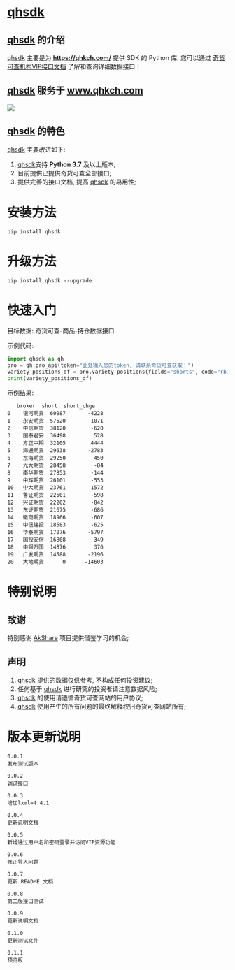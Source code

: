 # [qhsdk](https://pypi.org/project/qhsdk/)

## [qhsdk](https://pypi.org/project/qhsdk/) 的介绍

[qhsdk](https://pypi.org/project/qhsdk/) 主要是为 **https://qhkch.com/** 提供 SDK 的 Python 库, 您可以通过 [奇货可查机构VIP接口文档](https://www.showdoc.cc/qhkchapi?page_id=3878436763477725) 了解和查询详细数据接口！

## [qhsdk](https://pypi.org/project/qhsdk/) 服务于 **www.qhkch.com**

<img src="https://static.qhkch.com/dist//style/res/logo.png" align = center/>

## [qhsdk](https://pypi.org/project/qhsdk/) 的特色

[qhsdk](https://pypi.org/project/qhsdk/) 主要改进如下:

1. [qhsdk](https://pypi.org/project/qhsdk/)支持 **Python 3.7** 及以上版本;
2. 目前提供已提供奇货可查全部接口;
3. 提供完善的接口文档, 提高 [qhsdk](https://pypi.org/project/qhsdk/) 的易用性;

# 安装方法

```
pip install qhsdk
```

# 升级方法

```
pip install qhsdk --upgrade
```

# 快速入门

目标数据: 奇货可查-商品-持仓数据接口

示例代码:

```python
import qhsdk as qh
pro = qh.pro_api(token="此处输入您的token, 请联系奇货可查获取！")
variety_positions_df = pro.variety_positions(fields="shorts", code="rb1810", date="2018-08-08")
print(variety_positions_df)
```

示例结果:

```
   broker  short  short_chge
0    银河期货  60987       -4228
1    永安期货  57520       -1071
2    中信期货  38120        -620
3    国泰君安  36498         528
4    方正中期  32105        4444
5    海通期货  29638       -2783
6    东海期货  29250         450
7    光大期货  28458         -84
8    南华期货  27853        -144
9    中辉期货  26101        -553
10   中大期货  23761        1572
11   鲁证期货  22501        -598
12   兴证期货  22262        -842
13   东证期货  21675        -686
14   徽商期货  18966        -607
15   中信建投  18583        -625
16   华泰期货  17076       -5797
17   国投安信  16808         349
18   申银万国  14876         376
19   广发期货  14588       -2196
20   大地期货      0      -14603
```

# 特别说明

## 致谢

特别感谢 [AkShare](https://github.com/jindaxiang/akshare) 项目提供借鉴学习的机会;

## 声明

1. [qhsdk](https://pypi.org/project/qhsdk) 提供的数据仅供参考, 不构成任何投资建议;
2. 任何基于 [qhsdk](https://pypi.org/project/qhsdk) 进行研究的投资者请注意数据风险;
3. [qhsdk](https://pypi.org/project/qhsdk) 的使用请遵循奇货可查网站的用户协议;
4. [qhsdk](https://pypi.org/project/qhsdk) 使用产生的所有问题的最终解释权归奇货可查网站所有;

# 版本更新说明
```
0.0.1
发布测试版本

0.0.2
调试接口

0.0.3
增加lxml=4.4.1

0.0.4
更新说明文档

0.0.5
新增通过用户名和密码登录并访问VIP资源功能

0.0.6
修正导入问题

0.0.7
更新 README 文档

0.0.8
第二版接口测试

0.0.9
更新说明文档

0.1.0
更新测试文件

0.1.1
预览版
```